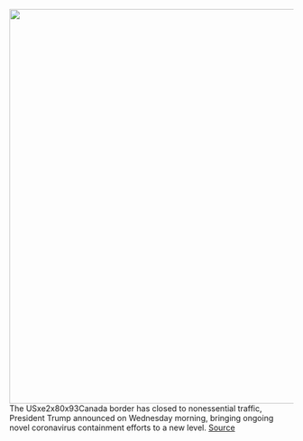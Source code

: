 <img src='https://cdn.vox-cdn.com/thumbor/RPIR1Cs8ti9uJFjIwO-zn3XN6GA=/0x0:5663x3775/1200x800/filters:focal(2379x1435:3285x2341)/cdn.vox-cdn.com/uploads/chorus_image/image/66518078/1207531342.jpg.0.jpg' width='700px' /><br/>
The USxe2x80x93Canada border has closed to nonessential traffic, President Trump announced on Wednesday morning, bringing ongoing novel coronavirus containment efforts to a new level.
<a href='https://www.theverge.com/2020/3/18/21185034/us-canada-border-closed-coronavirus-non-essential-traffic'> Source <a/>